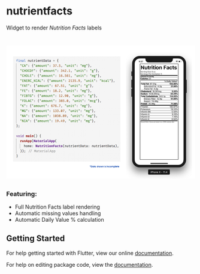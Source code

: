 # nutrientfacts

Widget to render *Nutrition Facts* labels

# ![nutrientfacts](assets/nutrientfacts.png)

### Featuring:
- Full Nutrition Facts label rendering
- Automatic missing values handling
- Automatic Daily Value % calculation

## Getting Started

For help getting started with Flutter, view our online [documentation](https://flutter.io/).

For help on editing package code, view the [documentation](https://flutter.io/developing-packages/).
